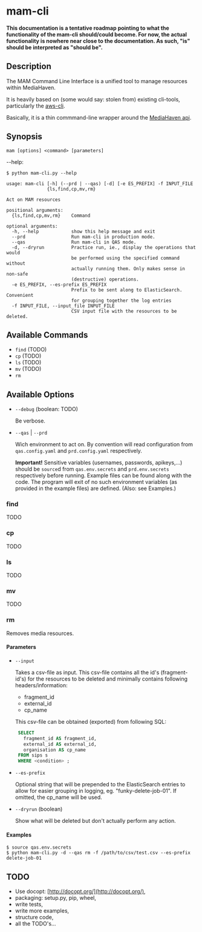 # mam-cli

**This documentation is a tentative roadmap pointing to what the 
functionality of the mam-cli should/could become. For now, the actual
functionality is nowhere near close to the documentation.
As such, "is" should be interpreted as "should be".**

## Description

The MAM Command Line Interface is a unified tool to manage resources
within MediaHaven.

It is heavily based on (some would say: stolen from) existing cli-tools,
particularly the [aws-cli](https://docs.aws.amazon.com/cli/latest/reference/).

Basically, it is a thin commmand-line wrapper around the
[MediaHaven api](https://archief.viaa.be/mediahaven-rest-api/).

## Synopsis

    mam [options] <command> [parameters]

--help:

    $ python mam-cli.py --help

    usage: mam-cli [-h] (--prd | --qas) [-d] [-e ES_PREFIX] -f INPUT_FILE
                   {ls,find,cp,mv,rm}

    Act on MAM resources

    positional arguments:
      {ls,find,cp,mv,rm}    Command

    optional arguments:
      -h, --help            show this help message and exit
      --prd                 Run mam-cli in production mode.
      --qas                 Run mam-cli in QAS mode.
      -d, --dryrun          Practice run, ie., display the operations that would
                            be performed using the specified command without
                            actually running them. Only makes sense in non-safe
                            (destructive) operations.
      -e ES_PREFIX, --es-prefix ES_PREFIX
                            Prefix to be sent along to ElasticSearch. Convenient
                            for grouping together the log entries
      -f INPUT_FILE, --input_file INPUT_FILE
                            CSV input file with the resources to be deleted.

    
## Available Commands

- ```find```	(TODO)
- ```cp```	(TODO)
- ```ls```	(TODO)
- ```mv```	(TODO)
- ```rm```

## Available Options

- ```--debug```	(boolean: TODO)
 
   Be verbose.
   
- ```--qas``` | ```--prd```
 
   Wich environment to act on. By convention will read configuration
   from ```qas.config.yaml``` and ```prd.config.yaml``` respectively.
   
   **Important!** Sensitive variables (usernames, passwords, apikeys,...)
   should be ```source```d from ```qas.env.secrets``` and
   ```prd.env.secrets``` respectively before running. Example files
   can be found along with the code. The program will exit of no such
   environment variables (as provided in the example files) are defined.
   (Also: see Examples.)

### find

TODO

### cp

TODO

### ls

TODO

### mv

TODO

### rm

Removes media resources.

#### Parameters

- ```--input```

   Takes a csv-file as input. This csv-file contains all the id's
   (fragment-id's) for the resources to be deleted and minimally contains
   following headers/information:
   
   - fragment_id
   - external_id
   - cp_name
   
   This csv-file can be obtained (exported) from following SQL:
   
   ```sql
    SELECT
      fragment_id AS fragment_id,
      external_id AS external_id,
      organisation AS cp_name
    FROM sips s
    WHERE <condition> ;
   ```
   
- ```--es-prefix```

   Optional string that will be prepended to the ElasticSearch entries
   to allow for easier grouping in logging, eg. "funky-delete-job-01".
   If omitted, the cp_name will be used.

- ```--dryrun```	(boolean)
 
   Show what will be deleted but don't actually perform any action.
   
#### Examples

    $ source qas.env.secrets
    $ python mam-cli.py -d --qas rm -f /path/to/csv/test.csv --es-prefix delete-job-01
   
## TODO

- Use docopt: [http://docopt.org/](http://docopt.org/),
- packaging: setup.py, pip, wheel,
- write tests,
- write more examples,
- structure code,
- all the TODO's...

